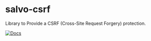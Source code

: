 # salvo-csrf

Library to Provide a CSRF (Cross-Site Request Forgery) protection.

[![Docs](https://docs.rs/salvo-csrf/badge.svg)](https://docs.rs/salvo-csrf)
